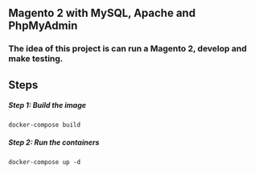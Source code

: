 ## Magento 2 with MySQL, Apache and PhpMyAdmin

### The idea of this project is can run a Magento 2, develop and make testing.

Steps
---

##### Step 1: Build the image
    docker-compose build

##### Step 2: Run the containers
    docker-compose up -d